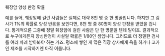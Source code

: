 췌장암 양성 판정 확률

예를 들어, 췌장암에 걸린 사람들은 실제로 대략 8천 명 중 한 명꼴입니다. 하지만 그 검사가 1%의 확률로 양성 반응을 보인다면, 8천 명 중 80명이 양성 판정을 받았을 겁니다. 통계적으론 그중에 정말 췌장암에 걸린 사람은 단 한 명뿐일 텐데 말이죠. 결과적으로 누구에게든지 양성판정이 사실일 확률은 1/80인 셈입니다. 그러므로 더 정밀한 검사를 여러 차례 받아봐야 하는 거죠. 평소에 쌓인 게 많은 직장 상사에게 욕을 하거나 코카인 제조를 시작하기엔 아직 이릅니다.